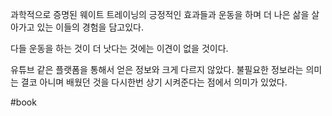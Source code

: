 
과학적으로 증명된 웨이트 트레이닝의 긍정적인 효과들과 
운동을 하며 더 나은 삶을 살아가고 있는 이들의 경험을 담고있다. 

다들 운동을 하는 것이 더 낫다는 것에는 이견이 없을 것이다. 

유튜브 같은 플랫폼을 통해서 얻은 정보와 크게 다르지 않았다. 
불필요한 정보라는 의미는 결코 아니며
배웠던 것을 다시한번 상기 시켜준다는 점에서 의미가 있었다. 



#book 